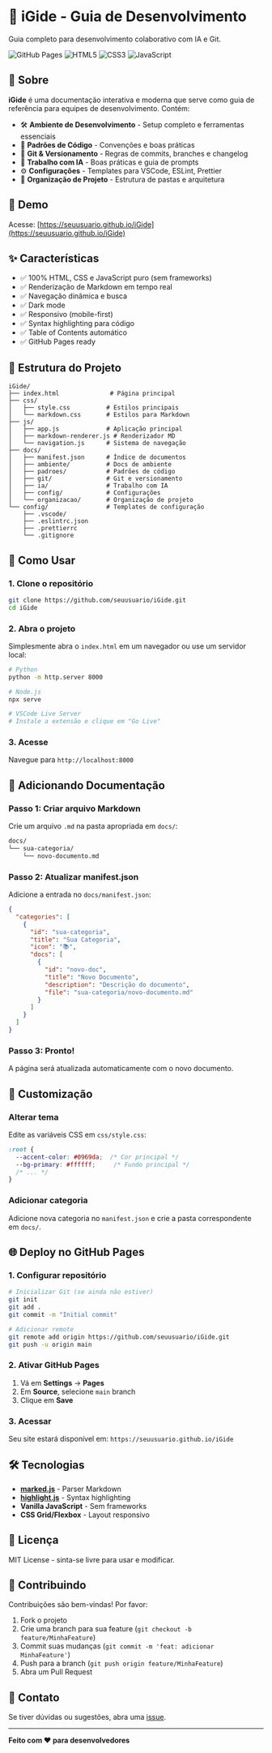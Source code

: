 # 🤖 iGide - Guia de Desenvolvimento

Guia completo para desenvolvimento colaborativo com IA e Git.

![GitHub Pages](https://img.shields.io/badge/GitHub%20Pages-Deployed-success)
![HTML5](https://img.shields.io/badge/HTML5-E34F26?logo=html5&logoColor=white)
![CSS3](https://img.shields.io/badge/CSS3-1572B6?logo=css3&logoColor=white)
![JavaScript](https://img.shields.io/badge/JavaScript-F7DF1E?logo=javascript&logoColor=black)

## 📖 Sobre

**iGide** é uma documentação interativa e moderna que serve como guia de referência para equipes de desenvolvimento. Contém:

- 🛠️ **Ambiente de Desenvolvimento** - Setup completo e ferramentas essenciais
- 📝 **Padrões de Código** - Convenções e boas práticas
- 🔀 **Git & Versionamento** - Regras de commits, branches e changelog
- 🤖 **Trabalho com IA** - Boas práticas e guia de prompts
- ⚙️ **Configurações** - Templates para VSCode, ESLint, Prettier
- 📁 **Organização de Projeto** - Estrutura de pastas e arquitetura

## 🚀 Demo

Acesse: [https://seuusuario.github.io/iGide](https://seuusuario.github.io/iGide)

## ✨ Características

- ✅ 100% HTML, CSS e JavaScript puro (sem frameworks)
- ✅ Renderização de Markdown em tempo real
- ✅ Navegação dinâmica e busca
- ✅ Dark mode
- ✅ Responsivo (mobile-first)
- ✅ Syntax highlighting para código
- ✅ Table of Contents automático
- ✅ GitHub Pages ready

## 📂 Estrutura do Projeto

```
iGide/
├── index.html              # Página principal
├── css/
│   ├── style.css          # Estilos principais
│   └── markdown.css       # Estilos para Markdown
├── js/
│   ├── app.js             # Aplicação principal
│   ├── markdown-renderer.js # Renderizador MD
│   └── navigation.js      # Sistema de navegação
├── docs/
│   ├── manifest.json      # Índice de documentos
│   ├── ambiente/          # Docs de ambiente
│   ├── padroes/           # Padrões de código
│   ├── git/               # Git e versionamento
│   ├── ia/                # Trabalho com IA
│   ├── config/            # Configurações
│   └── organizacao/       # Organização de projeto
└── config/                # Templates de configuração
    ├── .vscode/
    ├── .eslintrc.json
    ├── .prettierrc
    └── .gitignore
```

## 🎯 Como Usar

### 1. Clone o repositório

```bash
git clone https://github.com/seuusuario/iGide.git
cd iGide
```

### 2. Abra o projeto

Simplesmente abra o `index.html` em um navegador ou use um servidor local:

```bash
# Python
python -m http.server 8000

# Node.js
npx serve

# VSCode Live Server
# Instale a extensão e clique em "Go Live"
```

### 3. Acesse

Navegue para `http://localhost:8000`

## 📝 Adicionando Documentação

### Passo 1: Criar arquivo Markdown

Crie um arquivo `.md` na pasta apropriada em `docs/`:

```bash
docs/
└── sua-categoria/
    └── novo-documento.md
```

### Passo 2: Atualizar manifest.json

Adicione a entrada no `docs/manifest.json`:

```json
{
  "categories": [
    {
      "id": "sua-categoria",
      "title": "Sua Categoria",
      "icon": "📚",
      "docs": [
        {
          "id": "novo-doc",
          "title": "Novo Documento",
          "description": "Descrição do documento",
          "file": "sua-categoria/novo-documento.md"
        }
      ]
    }
  ]
}
```

### Passo 3: Pronto!

A página será atualizada automaticamente com o novo documento.

## 🎨 Customização

### Alterar tema

Edite as variáveis CSS em `css/style.css`:

```css
:root {
  --accent-color: #0969da;  /* Cor principal */
  --bg-primary: #ffffff;     /* Fundo principal */
  /* ... */
}
```

### Adicionar categoria

Adicione nova categoria no `manifest.json` e crie a pasta correspondente em `docs/`.

## 🌐 Deploy no GitHub Pages

### 1. Configurar repositório

```bash
# Inicializar Git (se ainda não estiver)
git init
git add .
git commit -m "Initial commit"

# Adicionar remote
git remote add origin https://github.com/seuusuario/iGide.git
git push -u origin main
```

### 2. Ativar GitHub Pages

1. Vá em **Settings** → **Pages**
2. Em **Source**, selecione `main` branch
3. Clique em **Save**

### 3. Acessar

Seu site estará disponível em:
`https://seuusuario.github.io/iGide`

## 🛠️ Tecnologias

- **[marked.js](https://marked.js.org/)** - Parser Markdown
- **[highlight.js](https://highlightjs.org/)** - Syntax highlighting
- **Vanilla JavaScript** - Sem frameworks
- **CSS Grid/Flexbox** - Layout responsivo

## 📄 Licença

MIT License - sinta-se livre para usar e modificar.

## 🤝 Contribuindo

Contribuições são bem-vindas! Por favor:

1. Fork o projeto
2. Crie uma branch para sua feature (`git checkout -b feature/MinhaFeature`)
3. Commit suas mudanças (`git commit -m 'feat: adicionar MinhaFeature'`)
4. Push para a branch (`git push origin feature/MinhaFeature`)
5. Abra um Pull Request

## 📧 Contato

Se tiver dúvidas ou sugestões, abra uma [issue](https://github.com/seuusuario/iGide/issues).

---

**Feito com ❤️ para desenvolvedores**
